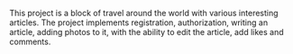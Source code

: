 This project is a block of travel around the world with various interesting articles. The project implements registration, authorization, writing an article, adding photos to it, with the ability to edit the article, add likes and comments.

